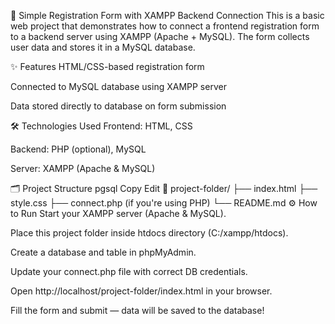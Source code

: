 🔗 Simple Registration Form with XAMPP Backend Connection
This is a basic web project that demonstrates how to connect a frontend registration form to a backend server using XAMPP (Apache + MySQL). The form collects user data and stores it in a MySQL database.

✨ Features
HTML/CSS-based registration form

Connected to MySQL database using XAMPP server

Data stored directly to database on form submission

🛠 Technologies Used
Frontend: HTML, CSS

Backend: PHP (optional), MySQL

Server: XAMPP (Apache & MySQL)

🗂️ Project Structure
pgsql
Copy
Edit
📁 project-folder/
├── index.html
├── style.css
├── connect.php (if you're using PHP)
└── README.md
⚙️ How to Run
Start your XAMPP server (Apache & MySQL).

Place this project folder inside htdocs directory (C:/xampp/htdocs).

Create a database and table in phpMyAdmin.

Update your connect.php file with correct DB credentials.

Open http://localhost/project-folder/index.html in your browser.

Fill the form and submit — data will be saved to the database!
